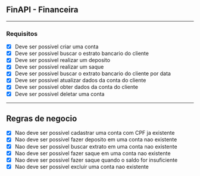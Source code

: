 ## FinAPI - Financeira

---
### Requisitos
- [x] Deve ser possivel criar uma conta
- [x] Deve ser possivel buscar o estrato bancario do cliente
- [x] Deve ser possivel realizar um deposito
- [x] Deve ser possivel realizar um saque
- [x] Deve ser possivel buscar o extrato bancario do cliente por data
- [x] Deve ser possivel atualizar dados da conta do cliente
- [x] Deve ser possivel obter dados da conta do cliente
- [x] Deve ser possivel deletar uma conta

---

## Regras de negocio
- [x] Nao deve ser possivel cadastrar uma conta com CPF ja existente
- [x] Nao deve ser possivel fazer deposito em uma conta nao existente
- [x] Nao deve ser possivel buscar extrato em uma conta nao existente
- [x] Nao deve ser possivel fazer saque em uma conta nao existente
- [x] Nao deve ser possivel fazer saque quando o saldo for insuficiente
- [x] Nao deve ser possivel excluir uma conta nao existente